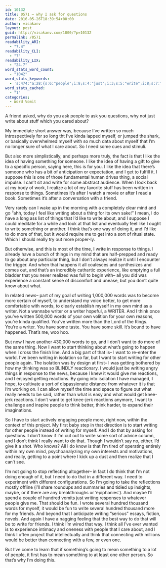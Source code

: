 ```yaml
---
id: 10132
title: 0571 – why I ask for questions
date: 2016-05-26T18:39:54+00:00
author: visakanv
layout: post
guid: http://visakanv.com/1000/?p=10132
permalink: /0571
readability_ARI:
  - "7.4"
readability_CLI:
  - "7"
readability_LIX:
  - "24.7"
word_stats_word_count:
  - "1042"
word_stats_keywords:
  - 's:474:"a:28:{s:6:"people";i:8;s:4:"just";i:3;s:5:"write";i:8;s:7:"written";i:4;s:4:"need";i:3;s:4:"like";i:8;s:4:"idea";i:3;s:4:"give";i:4;s:5:"thing";i:4;s:7:"realize";i:3;s:8:"response";i:3;s:6:"things";i:5;s:4:"mind";i:4;s:7:"writing";i:9;s:4:"mean";i:3;s:5:"think";i:10;s:4:"sort";i:3;s:6:"really";i:4;s:10:"experience";i:3;s:4:"know";i:3;s:5:"words";i:5;s:6:"better";i:3;s:6:"writer";i:5;s:4:"want";i:7;s:5:"start";i:4;s:5:"going";i:5;s:9:"isolation";i:3;s:9:"reactions";i:4;}";'
word_stats_cached:
  - "1"
categories:
  - Word Vomit
---
```

A friend asked, why do you ask people to ask you questions, why not just write about stuff which you cared about?

My immediate short answer was, because I&#8217;ve written so much introspectively for so long tht I&#8217;ve kinda lapped myself, or jumped the shark, or basically overwhelmed myself with so much data about myself that I&#8217;m no longer sure of what I care about. So I need some cues and stimuli.

But also more simplistically, and perhaps more truly, the fact is that I like the idea of having something for someone. I like the idea of having a gift to give to a specific person, saying here, this is for you. I like the idea that there&#8217;s someone who has a bit of anticipation or expectation, and I get to fulfill it. I suppose this is one of those fundamental human drives thing, a social impulse. I can&#8217;t sit and write for some abstract audience. When I look back at my body of work, I realize a lot of my favorite stuff has been written in response to things. Sometimes it&#8217;s after I watch a movie or after I read a book. Sometimes it&#8217;s after a conversation with a friend.

Very rarely can I wake up in the morning with a completely clear mind and go &#8220;ahh, today I feel like writing about a thing for its own sake!&#8221; I mean, I do have a long ass list of things that I&#8217;d like to write about, and I suppose I could meditate for a while and look at that list and eventually feel like I ought to write something or another. I think that&#8217;s one way of doing it, and I&#8217;d like to do more of that, but it would require me to get into a sort of ritual state. Which I should really try out more proper-ly.

But otherwise, and this is most of the time, I write in response to things. I already have a bunch of things in my mind that are half-prepped and ready to go about any particular thing, but I don&#8217;t always realize it until I encounter the trigger. And when that happens it all coalesces and synthesizes and comes out, and that&#8217;s an incredibly cathartic experience, like emptying a full bladder that you never realized was full to begin with– all you did was experience a constant sense of discomfort and unease, but you don&#8217;t quite know about what.

In related news– part of my goal of writing 1,000,000 words was to become more certain of myself, to understand my voice better, to get more comfortable with words, to clearly establish myself in my own mind as a writer. Not a wannabe writer or a writer hopeful, a WRITER. And I think once you&#8217;ve written 500,000 words of your own volition for your own reasons, you&#8217;re kinda qualified. You&#8217;ve written more than the Lord of the Rings. You&#8217;re a writer. You have some taste. You have some skill. It&#8217;s bound to have happened. That&#8217;s me, woo hoo.

But now I have another 430,000 words to go, and I don&#8217;t want to do more of the same thing. Now I want to start thinking about what&#8217;s going to happen when I cross the finish line. And a big part of that is– I want to re-enter the world. I&#8217;ve been writing in isolation so far, but I want to start writing for other people again. The isolation was by design at first– I was getting bothered by how my thinking was so BLINDLY reactionary. I would just be writing angry things in response to the news, because I knew it would give me reactions, and I enjoyed getting reactions. By going into isolation I have managed, I hope, to cultivate a sort of dispassionate distance from whatever it is that I&#8217;m working on. I can allow myself the time and space to figure out what really needs to be said, rather than what is easy and what would get knee-jerk reactions. I don&#8217;t want to get knee-jerk reactions anymore, I want to challenge and inspire people to think better, think harder, to expand their imaginations.

So I have to start actively engaging people more, right now, within the context of this project. My first baby step in that direction is to start writing for other people instead of writing for myself. And I do that by asking for questions. I don&#8217;t know if I&#8217;m cut out to write some sort of advice column, and I don&#8217;t think I really want to do that. Though I wouldn&#8217;t say no, either. I&#8217;d give it a shot. Who knows? All I do know is that I&#8217;m tired of operating entirely within my own mind, psychoanalyzing my own interests and motivations, and really, getting to a point where I kick up a dust and then realize that I can&#8217;t see.

I&#8217;m not going to stop reflecting altogether– in fact I do think that I&#8217;m not doing enough of it, but I need to do that in a different way. I need to experiment with different configurations. So I&#8217;m going to take the reflections mostly offline (i&#8217;ll share roundups and summaries and tidied up insights, maybe, or if there are any breakthroughs or &#8216;epiphanies&#8217;). And maybe I&#8217;ll spend a couple of hundred vomits just writing responses to whatever people give me. That should be fun. I wrote several hundred thousand words for myself, it would be fun to write several hundred thousand more for my friends. And beyond that I anticipate writing &#8220;serious&#8221; essays, fiction, novels. And again I have a nagging feeling that the best way to do that will be to write for friends. I think I&#8217;m wired that way. I think all I&#8217;ve ever wanted is to experience intimacy and oneness with people that I care about, and I think I often project that intellectually and think that connecting with millions would be better than connecting with a few, or even one.

But I&#8217;ve come to learn that if something&#8217;s going to mean something to a lot of people, it first has to mean something to at least one other person. So that&#8217;s why I&#8217;m doing this.